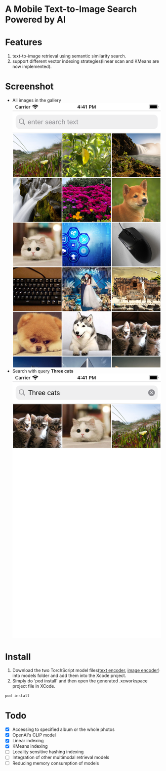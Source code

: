 # A Mobile Text-to-Image Search Powered by AI

# Features
1. text-to-image retrieval using semantic similarity search.
2. support different vector indexing strategies(linear scan and KMeans are now implemented).

# Screenshot
+ All images in the gallery ![all](./all.png) 
+ Search with query **Three cats** ![search](./cats.png)

# Install
1. Download the two TorchScript model files([text encoder](https://drive.google.com/file/d/1583IT_K9cCkeHfrmuTpMbImbS5qB8SA1/view?usp=sharing), [image encoder](https://drive.google.com/file/d/1K2wIyTuSWLTKBXzUlyTEsa4xXLNDuI7P/view?usp=sharing)) into models folder and add them into the Xcode project.
2. Simply do 'pod install' and then open the generated .xcworkspace project file in XCode.
```bash
pod install
```

# Todo
- [x] Accessing to specified album or the whole photos
- [x] OpenAI's CLIP model
- [x] Linear indexing
- [x] KMeans indexing
- [ ] Locality sensitive hashing indexing
- [ ] Integration of other multimodal retrieval models
- [ ] Reducing memory consumption of models
